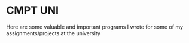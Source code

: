 # CMPT UNI
Here are some valuable and important programs I wrote for some of my assignments/projects at the university
